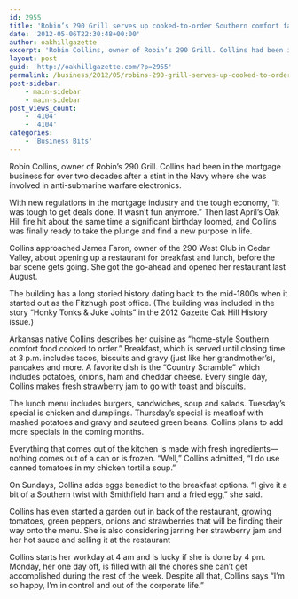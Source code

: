 ```yaml
---
id: 2955
title: 'Robin’s 290 Grill serves up cooked-to-order Southern comfort fare'
date: '2012-05-06T22:30:48+00:00'
author: oakhillgazette
excerpt: 'Robin Collins, owner of Robin’s 290 Grill. Collins had been in the mortgage business for over two decades after a stint in the Navy where she was involved in anti-submarine warfare electronics.'
layout: post
guid: 'http://oakhillgazette.com/?p=2955'
permalink: /business/2012/05/robins-290-grill-serves-up-cooked-to-order-southern-comfort-fare/
post-sidebar:
    - main-sidebar
    - main-sidebar
post_views_count:
    - '4104'
    - '4104'
categories:
    - 'Business Bits'
---
```


Robin Collins, owner of Robin’s 290 Grill. Collins had been in the mortgage business for over two decades after a stint in the Navy where she was involved in anti-submarine warfare electronics.

With new regulations in the mortgage industry and the tough economy, “it was tough to get deals done. It wasn’t fun anymore.” Then last April’s Oak Hill fire hit about the same time a significant birthday loomed, and Collins was finally ready to take the plunge and find a new purpose in life.

Collins approached James Faron, owner of the 290 West Club in Cedar Valley, about opening up a restaurant for breakfast and lunch, before the bar scene gets going. She got the go-ahead and opened her restaurant last August.

The building has a long storied history dating back to the mid-1800s when it started out as the Fitzhugh post office. (The building was included in the story “Honky Tonks &amp; Juke Joints” in the 2012 Gazette Oak Hill History issue.)

Arkansas native Collins describes her cuisine as “home-style Southern comfort food cooked to order.” Breakfast, which is served until closing time at 3 p.m. includes tacos, biscuits and gravy (just like her grandmother’s), pancakes and more. A favorite dish is the “Country Scramble” which includes potatoes, onions, ham and cheddar cheese. Every single day, Collins makes fresh strawberry jam to go with toast and biscuits.

The lunch menu includes burgers, sandwiches, soup and salads. Tuesday’s special is chicken and dumplings. Thursday’s special is meatloaf with mashed potatoes and gravy and sauteed green beans. Collins plans to add more specials in the coming months.

Everything that comes out of the kitchen is made with fresh ingredients— nothing comes out of a can or is frozen. “Well,” Collins admitted, “I do use canned tomatoes in my chicken tortilla soup.”

On Sundays, Collins adds eggs benedict to the breakfast options. “I give it a bit of a Southern twist with Smithfield ham and a fried egg,” she said.

Collins has even started a garden out in back of the restaurant, growing tomatoes, green peppers, onions and strawberries that will be finding their way onto the menu. She is also considering jarring her strawberry jam and her hot sauce and selling it at the restaurant

Collins starts her workday at 4 am and is lucky if she is done by 4 pm. Monday, her one day off, is filled with all the chores she can’t get accomplished during the rest of the week. Despite all that, Collins says “I’m so happy, I’m in control and out of the corporate life.”